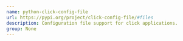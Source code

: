 ```yaml
---
name: python-click-config-file
url: https://pypi.org/project/click-config-file/#files
description: Configuration file support for click applications.
group: None
---
```

